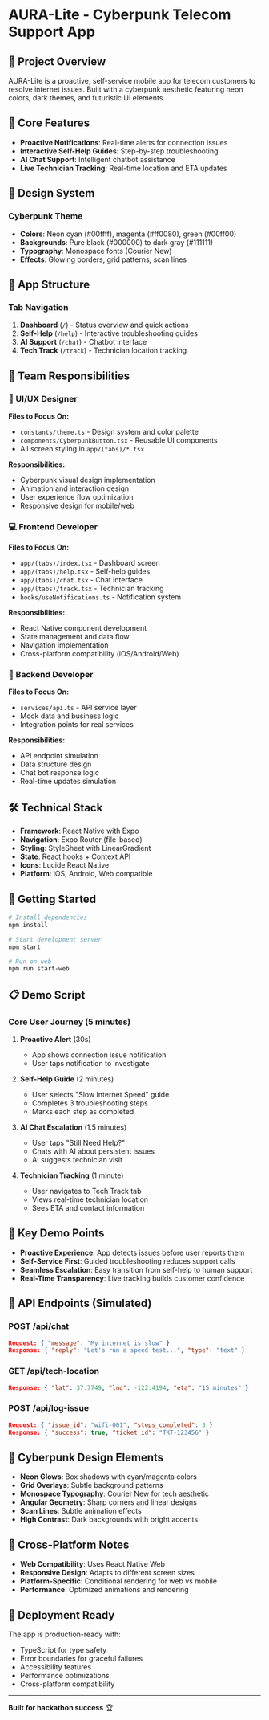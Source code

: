 # AURA-Lite - Cyberpunk Telecom Support App

## 🚀 Project Overview

AURA-Lite is a proactive, self-service mobile app for telecom customers to resolve internet issues. Built with a cyberpunk aesthetic featuring neon colors, dark themes, and futuristic UI elements.

## 🎯 Core Features

- **Proactive Notifications**: Real-time alerts for connection issues
- **Interactive Self-Help Guides**: Step-by-step troubleshooting
- **AI Chat Support**: Intelligent chatbot assistance
- **Live Technician Tracking**: Real-time location and ETA updates

## 🎨 Design System

### Cyberpunk Theme
- **Colors**: Neon cyan (#00ffff), magenta (#ff0080), green (#00ff00)
- **Backgrounds**: Pure black (#000000) to dark gray (#111111)
- **Typography**: Monospace fonts (Courier New)
- **Effects**: Glowing borders, grid patterns, scan lines

## 📱 App Structure

### Tab Navigation
1. **Dashboard** (`/`) - Status overview and quick actions
2. **Self-Help** (`/help`) - Interactive troubleshooting guides
3. **AI Support** (`/chat`) - Chatbot interface
4. **Tech Track** (`/track`) - Technician location tracking

## 👥 Team Responsibilities

### 🎨 UI/UX Designer
**Files to Focus On:**
- `constants/theme.ts` - Design system and color palette
- `components/CyberpunkButton.tsx` - Reusable UI components
- All screen styling in `app/(tabs)/*.tsx`

**Responsibilities:**
- Cyberpunk visual design implementation
- Animation and interaction design
- User experience flow optimization
- Responsive design for mobile/web

### 💻 Frontend Developer
**Files to Focus On:**
- `app/(tabs)/index.tsx` - Dashboard screen
- `app/(tabs)/help.tsx` - Self-help guides
- `app/(tabs)/chat.tsx` - Chat interface
- `app/(tabs)/track.tsx` - Technician tracking
- `hooks/useNotifications.ts` - Notification system

**Responsibilities:**
- React Native component development
- State management and data flow
- Navigation implementation
- Cross-platform compatibility (iOS/Android/Web)

### 🔧 Backend Developer
**Files to Focus On:**
- `services/api.ts` - API service layer
- Mock data and business logic
- Integration points for real services

**Responsibilities:**
- API endpoint simulation
- Data structure design
- Chat bot response logic
- Real-time updates simulation

## 🛠 Technical Stack

- **Framework**: React Native with Expo
- **Navigation**: Expo Router (file-based)
- **Styling**: StyleSheet with LinearGradient
- **State**: React hooks + Context API
- **Icons**: Lucide React Native
- **Platform**: iOS, Android, Web compatible

## 🚀 Getting Started

```bash
# Install dependencies
npm install

# Start development server
npm start

# Run on web
npm run start-web
```

## 📋 Demo Script

### Core User Journey (5 minutes)
1. **Proactive Alert** (30s)
   - App shows connection issue notification
   - User taps notification to investigate

2. **Self-Help Guide** (2 minutes)
   - User selects "Slow Internet Speed" guide
   - Completes 3 troubleshooting steps
   - Marks each step as completed

3. **AI Chat Escalation** (1.5 minutes)
   - User taps "Still Need Help?"
   - Chats with AI about persistent issues
   - AI suggests technician visit

4. **Technician Tracking** (1 minute)
   - User navigates to Tech Track tab
   - Views real-time technician location
   - Sees ETA and contact information

## 🎯 Key Demo Points

- **Proactive Experience**: App detects issues before user reports them
- **Self-Service First**: Guided troubleshooting reduces support calls
- **Seamless Escalation**: Easy transition from self-help to human support
- **Real-Time Transparency**: Live tracking builds customer confidence

## 🔧 API Endpoints (Simulated)

### POST /api/chat
```json
Request: { "message": "My internet is slow" }
Response: { "reply": "Let's run a speed test...", "type": "text" }
```

### GET /api/tech-location
```json
Response: { "lat": 37.7749, "lng": -122.4194, "eta": "15 minutes" }
```

### POST /api/log-issue
```json
Request: { "issue_id": "wifi-001", "steps_completed": 3 }
Response: { "success": true, "ticket_id": "TKT-123456" }
```

## 🎨 Cyberpunk Design Elements

- **Neon Glows**: Box shadows with cyan/magenta colors
- **Grid Overlays**: Subtle background patterns
- **Monospace Typography**: Courier New for tech aesthetic
- **Angular Geometry**: Sharp corners and linear designs
- **Scan Lines**: Subtle animation effects
- **High Contrast**: Dark backgrounds with bright accents

## 📱 Cross-Platform Notes

- **Web Compatibility**: Uses React Native Web
- **Responsive Design**: Adapts to different screen sizes
- **Platform-Specific**: Conditional rendering for web vs mobile
- **Performance**: Optimized animations and rendering

## 🚀 Deployment Ready

The app is production-ready with:
- TypeScript for type safety
- Error boundaries for graceful failures
- Accessibility features
- Performance optimizations
- Cross-platform compatibility

---

**Built for hackathon success** 🏆
